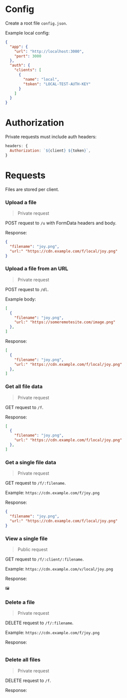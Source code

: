 # Config

Create a root file `config.json`.

Example local config:

```json
{
  "app": {
    "url": "http://localhost:3000",
    "port": 3000
  },
  "auth": {
    "clients": [
      {
        "name": "local",
        "token": "LOCAL-TEST-AUTH-KEY"
      }
    ]
  }
}
```

# Authorization

Private requests must include auth headers:

```js
headers: {
  Authorization: `${client} ${token}`,
}
```

# Requests

Files are stored per client.

### Upload a file

> Private request

POST request to `/u` with FormData headers and body.

Response:

```json
{
  "filename": "joy.png",
  "url:" "https://cdn.example.com/f/local/joy.png"
}
```

### Upload a file from an URL

> Private request

POST request to `/dl`.

Example body:

```json
[
  {
    "filename": "joy.png",
    "url:" "https://someremotesite.com/image.png"
  },
]
```

Response:

```json
[
  {
    "filename": "joy.png",
    "url:" "https://cdn.example.com/f/local/joy.png"
  },
]
```

### Get all file data

> Private request

GET request to `/f`.

Response:

```json
[
  {
    "filename": "joy.png",
    "url:" "https://cdn.example.com/f/local/joy.png"
  },
]
```

### Get a single file data

> Private request

GET request to `/f/:filename`.

Example: `https://cdn.example.com/f/joy.png`

Response:

```json
{
  "filename": "joy.png",
  "url:" "https://cdn.example.com/f/local/joy.png"
}
```

### View a single file

> Public request

GET request to `/f/:client/:filename`.

Example: `https://cdn.example.com/v/local/joy.png`

Response:

```
🖼️
```

### Delete a file

> Private request

DELETE request to `/f/:filename`.

Example: `https://cdn.example.com/f/joy.png`

Response:

```

```

### Delete all files

> Private request

DELETE request to `/f`.

Response:

```

```
